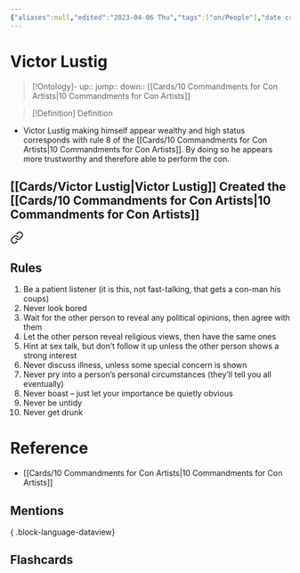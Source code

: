 ```yaml
---
{"aliases":null,"edited":"2023-04-06 Thu","tags":["on/People"],"date created":"2023-02-20 Mon","dg-publish":true,"permalink":"/cards/victor-lustig/","dgPassFrontmatter":true}
---
```


# Victor Lustig

> [!Ontology]-
> up:: 
> jump::
> down:: [[Cards/10 Commandments for Con Artists\|10 Commandments for Con Artists]]

> [!Definition] Definition
> 

- Victor Lustig making himself appear wealthy and high status corresponds with rule 8 of the [[Cards/10 Commandments for Con Artists\|10 Commandments for Con Artists]]. By doing so he appears more trustworthy and therefore able to perform the con.

## [[Cards/Victor Lustig\|Victor Lustig]] Created the [[Cards/10 Commandments for Con Artists\|10 Commandments for Con Artists]]

<div class="transclusion internal-embed is-loaded"><a class="markdown-embed-link" href="/cards/10-commandments-for-con-artists/#rules" aria-label="Open link"><svg xmlns="http://www.w3.org/2000/svg" width="24" height="24" viewBox="0 0 24 24" fill="none" stroke="currentColor" stroke-width="2" stroke-linecap="round" stroke-linejoin="round" class="svg-icon lucide-link"><path d="M10 13a5 5 0 0 0 7.54.54l3-3a5 5 0 0 0-7.07-7.07l-1.72 1.71"></path><path d="M14 11a5 5 0 0 0-7.54-.54l-3 3a5 5 0 0 0 7.07 7.07l1.71-1.71"></path></svg></a><div class="markdown-embed">



## Rules


1.  Be a patient listener (it is this, not fast-talking, that gets a con-man his coups)
2.  Never look bored
3.  Wait for the other person to reveal any political opinions, then agree with them
4.  Let the other person reveal religious views, then have the same ones
5.  Hint at sex talk, but don’t follow it up unless the other person shows a strong interest
6.  Never discuss illness, unless some special concern is shown
7.  Never pry into a person’s personal circumstances (they’ll tell you all eventually)
8.  Never boast – just let your importance be quietly obvious
9.  Never be untidy
10.  Never get drunk


</div></div>


# Reference
- [[Cards/10 Commandments for Con Artists\|10 Commandments for Con Artists]]

## Mentions

{ .block-language-dataview}

## Flashcards
